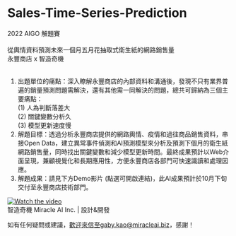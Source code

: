 # Sales-Time-Series-Prediction

2022 AIGO 解題賽</BR>
</BR>
從輿情資料預測未來一個月五月花抽取式衛生紙的網路銷售量</BR>
永豐商店 x 智造奇機</BR>
</BR>
1.	出題單位的痛點：深入瞭解永豐商店的內部資料和溝通後，發現不只有業界普遍的銷量預測問題需解決，還有其他需一同解決的問題，總共可歸納為三個主要痛點：</BR>
      (1) 	人為判斷落差大</BR>
      (2) 	關鍵變數分析久</BR>
      (3) 	模型更新速度慢</BR>
2.	解題目標：透過分析永豐商店提供的網路輿情、疫情和過往商品銷售資料，串接Open Data，建立異常事件偵測和AI預測模型來分析及預測下個月的衛生紙網路銷售量，同時找出關鍵變數和減少模型更新時間。最終成果預計以Web介面呈現，兼顧視覺化和長期應用性，方便永豐商店各部門可快速識讀和處理因應。
3.  解題成果：請見下方Demo影片 (點選可開啟連結)，此AI成果預計於10月下旬交付至永豐商店技術部門。

[![Watch the video](https://github.com/gaby-ma/gaby-ma.github.io/blob/main/www/images/yfy.png)](https://www.youtube.com/watch?v=9nrntwHs0p4)</BR>
智造奇機 Miracle AI Inc. | 設計&開發

如有任何疑問或建議，歡迎來信至gaby.kao@miracleai.biz，感謝！

